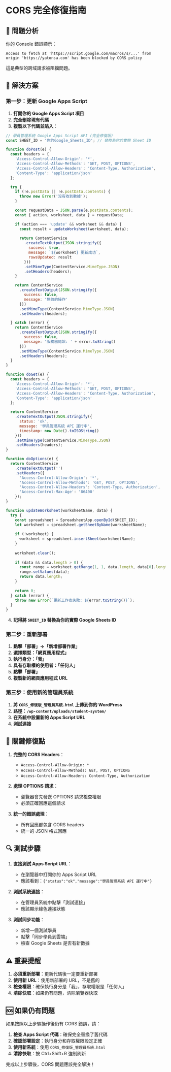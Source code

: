 # CORS 完全修復指南

## 🚨 問題分析
你的 Console 錯誤顯示：
```
Access to fetch at 'https://script.google.com/macros/s/...' from origin 'https://yatonsa.com' has been blocked by CORS policy
```

這是典型的跨域請求被阻擋問題。

## 🔧 解決方案

### 第一步：更新 Google Apps Script

1. **打開你的 Google Apps Script 項目**
2. **完全刪除現有代碼**
3. **複製以下代碼並貼入**：

```javascript
// 學員管理系統 Google Apps Script API (完全修復版)
const SHEET_ID = '你的Google_Sheets_ID'; // 替換為你的實際 Sheet ID

function doPost(e) {
  const headers = {
    'Access-Control-Allow-Origin': '*',
    'Access-Control-Allow-Methods': 'GET, POST, OPTIONS',
    'Access-Control-Allow-Headers': 'Content-Type, Authorization',
    'Content-Type': 'application/json'
  };

  try {
    if (!e.postData || !e.postData.contents) {
      throw new Error('沒有收到數據');
    }

    const requestData = JSON.parse(e.postData.contents);
    const { action, worksheet, data } = requestData;

    if (action === 'update' && worksheet && data) {
      const result = updateWorksheet(worksheet, data);
      
      return ContentService
        .createTextOutput(JSON.stringify({
          success: true,
          message: `${worksheet} 更新成功`,
          rowsUpdated: result
        }))
        .setMimeType(ContentService.MimeType.JSON)
        .setHeaders(headers);
    }

    return ContentService
      .createTextOutput(JSON.stringify({
        success: false,
        message: '無效的操作'
      }))
      .setMimeType(ContentService.MimeType.JSON)
      .setHeaders(headers);

  } catch (error) {
    return ContentService
      .createTextOutput(JSON.stringify({
        success: false,
        message: '服務器錯誤: ' + error.toString()
      }))
      .setMimeType(ContentService.MimeType.JSON)
      .setHeaders(headers);
  }
}

function doGet(e) {
  const headers = {
    'Access-Control-Allow-Origin': '*',
    'Access-Control-Allow-Methods': 'GET, POST, OPTIONS',
    'Access-Control-Allow-Headers': 'Content-Type, Authorization',
    'Content-Type': 'application/json'
  };

  return ContentService
    .createTextOutput(JSON.stringify({
      status: 'ok',
      message: '學員管理系統 API 運行中',
      timestamp: new Date().toISOString()
    }))
    .setMimeType(ContentService.MimeType.JSON)
    .setHeaders(headers);
}

function doOptions(e) {
  return ContentService
    .createTextOutput('')
    .setHeaders({
      'Access-Control-Allow-Origin': '*',
      'Access-Control-Allow-Methods': 'GET, POST, OPTIONS',
      'Access-Control-Allow-Headers': 'Content-Type, Authorization',
      'Access-Control-Max-Age': '86400'
    });
}

function updateWorksheet(worksheetName, data) {
  try {
    const spreadsheet = SpreadsheetApp.openById(SHEET_ID);
    let worksheet = spreadsheet.getSheetByName(worksheetName);
    
    if (!worksheet) {
      worksheet = spreadsheet.insertSheet(worksheetName);
    }
    
    worksheet.clear();
    
    if (data && data.length > 0) {
      const range = worksheet.getRange(1, 1, data.length, data[0].length);
      range.setValues(data);
      return data.length;
    }
    
    return 0;
  } catch (error) {
    throw new Error(`更新工作表失敗: ${error.toString()}`);
  }
}
```

4. **記得將 `SHEET_ID` 替換為你的實際 Google Sheets ID**

### 第二步：重新部署

1. **點擊「部署」→「新增部署作業」**
2. **選擇類型：「網頁應用程式」**
3. **執行身分：「我」**
4. **具有存取權的使用者：「任何人」**
5. **點擊「部署」**
6. **複製新的網頁應用程式 URL**

### 第三步：使用新的管理員系統

1. **將 `CORS_修復版_管理員系統.html` 上傳到你的 WordPress**
2. **路徑：`/wp-content/uploads/student-system/`**
3. **在系統中設置新的 Apps Script URL**
4. **測試連接**

## 🎯 關鍵修復點

1. **完整的 CORS Headers**：
   - `Access-Control-Allow-Origin: *`
   - `Access-Control-Allow-Methods: GET, POST, OPTIONS`
   - `Access-Control-Allow-Headers: Content-Type, Authorization`

2. **處理 OPTIONS 請求**：
   - 瀏覽器會先發送 OPTIONS 請求檢查權限
   - 必須正確回應這個請求

3. **統一的錯誤處理**：
   - 所有回應都包含 CORS headers
   - 統一的 JSON 格式回應

## 🔍 測試步驟

1. **直接測試 Apps Script URL**：
   - 在瀏覽器中打開你的 Apps Script URL
   - 應該看到：`{"status":"ok","message":"學員管理系統 API 運行中"}`

2. **測試系統連接**：
   - 在管理員系統中點擊「測試連接」
   - 應該顯示綠色連接狀態

3. **測試同步功能**：
   - 新增一個測試學員
   - 點擊「同步學員到雲端」
   - 檢查 Google Sheets 是否有新數據

## ⚠️ 重要提醒

1. **必須重新部署**：更新代碼後一定要重新部署
2. **使用新 URL**：使用新部署的 URL，不是舊的
3. **檢查權限**：確保執行身分是「我」，存取權限是「任何人」
4. **清除快取**：如果仍有問題，清除瀏覽器快取

## 🆘 如果仍有問題

如果按照以上步驟操作後仍有 CORS 錯誤，請：

1. **檢查 Apps Script 代碼**：確保完全替換了舊代碼
2. **確認部署設定**：執行身分和存取權限設定正確
3. **使用新系統**：使用 `CORS_修復版_管理員系統.html`
4. **清除快取**：按 Ctrl+Shift+R 強制刷新

完成以上步驟後，CORS 問題應該完全解決！ 